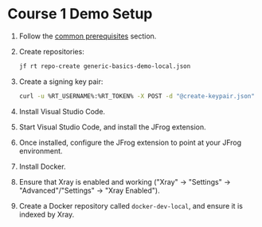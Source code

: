 # Course 1 Demo Setup

1. Follow the [common prerequisites](../../../README.md#common-prerequisites) section.
2. Create repositories:
   ```bash
   jf rt repo-create generic-basics-demo-local.json
   ```

3. Create a signing key pair:
   ```bash
   curl -u %RT_USERNAME%:%RT_TOKEN% -X POST -d "@create-keypair.json" -H "Content-Type: application/json" %RT_URL%/artifactory/api/security/keypair
   ```

4. Install Visual Studio Code.
5. Start Visual Studio Code, and install the JFrog extension.
6. Once installed, configure the JFrog extension to point at your JFrog environment.
7. Install Docker.
8. Ensure that Xray is enabled and working ("Xray" -> "Settings" -> "Advanced"/"Settings" -> "Xray Enabled").
9. Create a Docker repository called `docker-dev-local`, and ensure it is indexed by Xray.
